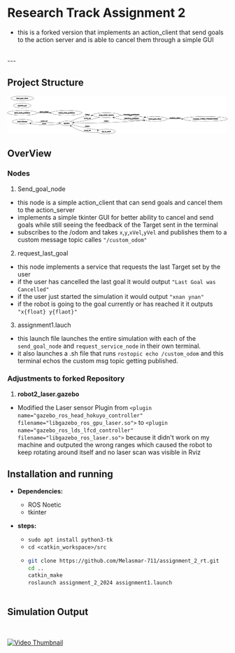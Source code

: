 # **Research Track Assignment 2**

* this is a forked version that implements an action_client that send goals to the action server and is able to cancel them through a simple GUI


<br/>
---

## Project Structure

![action_server implementation](Images/rosgraph.png)



## **OverView**

### **Nodes**
1. Send_goal_node 
- this node is a simple action_client that can send goals and cancel them to the action_server 
- implements a simple tkinter GUI for better ability to cancel and send goals while still seeing the feedback of the Target sent in the terminal
- subscribes to the /odom and takes `x`,`y`,`xVel`,`yVel` and publishes them to a custom message topic calles `"/custom_odom"`

2. request_last_goal 
- this node implements a service that requests the last Target set by the user
- if the user has cancelled the last goal it would output `"Last Goal was Cancelled"`
- if the user just started the simulation it would output `"xnan ynan"`
- if the robot is going to the goal currently or has reached it it outputs `"x{float} y{flaot}"`

3. assignment1.lauch
- this launch file launches the entire simulation with each of the `send_goal_node` and `request_service_node` in their own terminal.
- it also launches a .sh file that runs `rostopic echo /custom_odom` and this terminal echos the custom msg topic getting published.


### **Adjustments to forked Repository**
1. **robot2_laser.gazebo**
- Modified the Laser sensor Plugin from `<plugin name="gazebo_ros_head_hokuyo_controller" filename="libgazebo_ros_gpu_laser.so">` to `<plugin name="gazebo_ros_lds_lfcd_controller" filename="libgazebo_ros_laser.so">` because it didn't work on my machine and outputed the wrong ranges which caused the robot to keep rotating around itself and no laser scan was visible in Rviz

## **Installation and running**
- **Dependencies:**
  - ROS Noetic
  - tkinter

- **steps:**
  - `sudo apt install python3-tk`
  - `cd <catkin_workspace>/src`
  - ```bash
  	git clone https://github.com/Melasmar-711/assignment_2_rt.git
  	cd ..
  	catkin_make
  	roslaunch assignment_2_2024 assignment1.launch
	


## Simulation Output
<br/>

[![Video Thumbnail](https://img.youtube.com/vi/1LKGSQmxTP4/0.jpg)](https://youtu.be/1LKGSQmxTP4)


